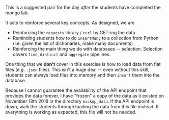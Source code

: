 This is a suggested pair for the day _after_ the students have completed the mongo lab.

It acts to reinforce several key concepts. As designed, we are
* Reinforcing the `requests` library / `curl` by GET-ing the data
* Reminding students how to do `insertMany` to a collection from Python (i.e. given the list of dictionaries, make many documents)
* Reinforcing the main thing we do with databases -- selection. Selection covers `find`, `distinct` and `aggregate` pipelines.

One thing that we **don't** cover in this exercise is how to load data from flat files (e.g. `.json` files). This isn't a huge deal -- even without this skill, students can always load files into memory and then `insert` them into the database.

Because I cannot guarantee the availability of the API endpoint that provides the data forever, I have "frozen" a copy of the data as it existed on November 18th 2018 in the directory `backup_data`. If the API  endpoint is down, walk the students through loading the data from this file instead. If everything is working as expected, this file will not be needed.